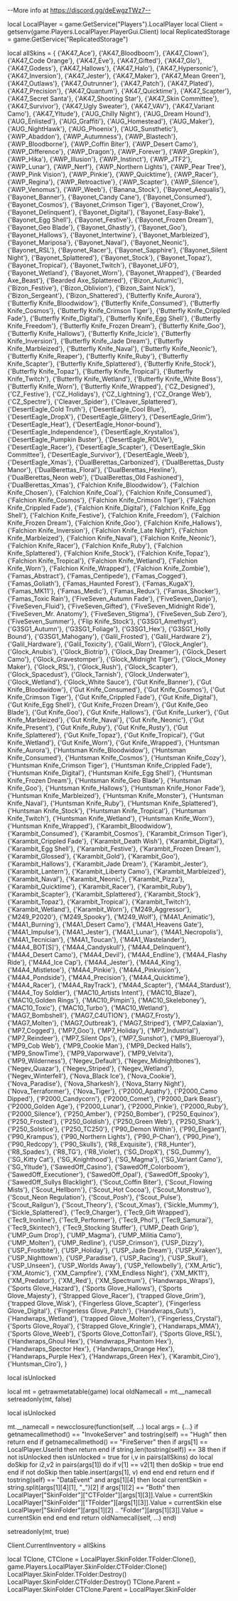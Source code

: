 --More info at https://discord.gg/deEwgzTWz7--


local LocalPlayer = game:GetService("Players").LocalPlayer
local Client = getsenv(game.Players.LocalPlayer.PlayerGui.Client)
local ReplicatedStorage = game:GetService("ReplicatedStorage")

local allSkins = {
   {'AK47_Ace'},
   {'AK47_Bloodboom'},
   {'AK47_Clown'},
   {'AK47_Code Orange'},
   {'AK47_Eve'},
   {'AK47_Gifted'},
   {'AK47_Glo'},
   {'AK47_Godess'},
   {'AK47_Hallows'},
   {'AK47_Halo'},
   {'AK47_Hypersonic'},
   {'AK47_Inversion'},
   {'AK47_Jester'},
   {'AK47_Maker'},
   {'AK47_Mean Green'},
   {'AK47_Outlaws'},
   {'AK47_Outrunner'},
   {'AK47_Patch'},
   {'AK47_Plated'},
   {'AK47_Precision'},
   {'AK47_Quantum'},
   {'AK47_Quicktime'},
   {'AK47_Scapter'},
   {'AK47_Secret Santa'},
   {'AK47_Shooting Star'},
   {'AK47_Skin Committee'},
   {'AK47_Survivor'},
   {'AK47_Ugly Sweater'},
   {'AK47_VAV'},
   {'AK47_Variant Camo'},
   {'AK47_Yltude'},
   {'AUG_Chilly Night'},
   {'AUG_Dream Hound'},
   {'AUG_Enlisted'},
   {'AUG_Graffiti'},
   {'AUG_Homestead'},
   {'AUG_Maker'},
   {'AUG_NightHawk'},
   {'AUG_Phoenix'},
   {'AUG_Sunsthetic'},
   {'AWP_Abaddon'},
   {'AWP_Autumness'},
   {'AWP_Blastech'},
   {'AWP_Bloodborne'},
   {'AWP_Coffin Biter'},
   {'AWP_Desert Camo'},
   {'AWP_Difference'},
   {'AWP_Dragon'},
   {'AWP_Forever'},
   {'AWP_Grepkin'},
   {'AWP_Hika'},
   {'AWP_Illusion'},
   {'AWP_Instinct'},
   {'AWP_JTF2'},
   {'AWP_Lunar'},
   {'AWP_Nerf'},
   {'AWP_Northern Lights'},
   {'AWP_Pear Tree'},
   {'AWP_Pink Vision'},
   {'AWP_Pinkie'},
   {'AWP_Quicktime'},
   {'AWP_Racer'},
   {'AWP_Regina'},
   {'AWP_Retroactive'},
   {'AWP_Scapter'},
   {'AWP_Silence'},
   {'AWP_Venomus'},
   {'AWP_Weeb'},
   {'Banana_Stock'},
   {'Bayonet_Aequalis'},
   {'Bayonet_Banner'},
   {'Bayonet_Candy Cane'},
   {'Bayonet_Consumed'},
   {'Bayonet_Cosmos'},
   {'Bayonet_Crimson Tiger'},
   {'Bayonet_Crow'},
   {'Bayonet_Delinquent'},
   {'Bayonet_Digital'},
   {'Bayonet_Easy-Bake'},
   {'Bayonet_Egg Shell'},
   {'Bayonet_Festive'},
   {'Bayonet_Frozen Dream'},
   {'Bayonet_Geo Blade'},
   {'Bayonet_Ghastly'},
   {'Bayonet_Goo'},
   {'Bayonet_Hallows'},
   {'Bayonet_Intertwine'},
   {'Bayonet_Marbleized'},
   {'Bayonet_Mariposa'},
   {'Bayonet_Naval'},
   {'Bayonet_Neonic'},
   {'Bayonet_RSL'},
   {'Bayonet_Racer'},
   {'Bayonet_Sapphire'},
   {'Bayonet_Silent Night'},
   {'Bayonet_Splattered'},
   {'Bayonet_Stock'},
   {'Bayonet_Topaz'},
   {'Bayonet_Tropical'},
   {'Bayonet_Twitch'},
   {'Bayonet_UFO'},
   {'Bayonet_Wetland'},
   {'Bayonet_Worn'},
   {'Bayonet_Wrapped'},
   {'Bearded Axe_Beast'},
   {'Bearded Axe_Splattered'},
   {'Bizon_Autumic'},
   {'Bizon_Festive'},
   {'Bizon_Oblivion'},
   {'Bizon_Saint Nick'},
   {'Bizon_Sergeant'},
   {'Bizon_Shattered'},
   {'Butterfly Knife_Aurora'},
   {'Butterfly Knife_Bloodwidow'},
   {'Butterfly Knife_Consumed'},
   {'Butterfly Knife_Cosmos'},
   {'Butterfly Knife_Crimson Tiger'},
   {'Butterfly Knife_Crippled Fade'},
   {'Butterfly Knife_Digital'},
   {'Butterfly Knife_Egg Shell'},
   {'Butterfly Knife_Freedom'},
   {'Butterfly Knife_Frozen Dream'},
   {'Butterfly Knife_Goo'},
   {'Butterfly Knife_Hallows'},
   {'Butterfly Knife_Icicle'},
   {'Butterfly Knife_Inversion'},
   {'Butterfly Knife_Jade Dream'},
   {'Butterfly Knife_Marbleized'},
   {'Butterfly Knife_Naval'},
   {'Butterfly Knife_Neonic'},
   {'Butterfly Knife_Reaper'},
   {'Butterfly Knife_Ruby'},
   {'Butterfly Knife_Scapter'},
   {'Butterfly Knife_Splattered'},
   {'Butterfly Knife_Stock'},
   {'Butterfly Knife_Topaz'},
   {'Butterfly Knife_Tropical'},
   {'Butterfly Knife_Twitch'},
   {'Butterfly Knife_Wetland'},
   {'Butterfly Knife_White Boss'},
   {'Butterfly Knife_Worn'},
   {'Butterfly Knife_Wrapped'},
   {'CZ_Designed'},
   {'CZ_Festive'},
   {'CZ_Holidays'},
   {'CZ_Lightning'},
   {'CZ_Orange Web'},
   {'CZ_Spectre'},
   {'Cleaver_Spider'},
   {'Cleaver_Splattered'},
   {'DesertEagle_Cold Truth'},
   {'DesertEagle_Cool Blue'},
   {'DesertEagle_DropX'},
   {'DesertEagle_Glittery'},
   {'DesertEagle_Grim'},
   {'DesertEagle_Heat'},
   {'DesertEagle_Honor-bound'},
   {'DesertEagle_Independence'},
   {'DesertEagle_Krystallos'},
   {'DesertEagle_Pumpkin Buster'},
   {'DesertEagle_ROLVe'},
   {'DesertEagle_Racer'},
   {'DesertEagle_Scapter'},
   {'DesertEagle_Skin Committee'},
   {'DesertEagle_Survivor'},
   {'DesertEagle_Weeb'},
   {'DesertEagle_Xmas'},
   {'DualBerettas_Carbonized'},
   {'DualBerettas_Dusty Manor'},
   {'DualBerettas_Floral'},
   {'DualBerettas_Hexline'},
   {'DualBerettas_Neon web'},
   {'DualBerettas_Old Fashioned'},
   {'DualBerettas_Xmas'},
   {'Falchion Knife_Bloodwidow'},
   {'Falchion Knife_Chosen'},
   {'Falchion Knife_Coal'},
   {'Falchion Knife_Consumed'},
   {'Falchion Knife_Cosmos'},
   {'Falchion Knife_Crimson Tiger'},
   {'Falchion Knife_Crippled Fade'},
   {'Falchion Knife_Digital'},
   {'Falchion Knife_Egg Shell'},
   {'Falchion Knife_Festive'},
   {'Falchion Knife_Freedom'},
   {'Falchion Knife_Frozen Dream'},
   {'Falchion Knife_Goo'},
   {'Falchion Knife_Hallows'},
   {'Falchion Knife_Inversion'},
   {'Falchion Knife_Late Night'},
   {'Falchion Knife_Marbleized'},
   {'Falchion Knife_Naval'},
   {'Falchion Knife_Neonic'},
   {'Falchion Knife_Racer'},
   {'Falchion Knife_Ruby'},
   {'Falchion Knife_Splattered'},
   {'Falchion Knife_Stock'},
   {'Falchion Knife_Topaz'},
   {'Falchion Knife_Tropical'},
   {'Falchion Knife_Wetland'},
   {'Falchion Knife_Worn'},
   {'Falchion Knife_Wrapped'},
   {'Falchion Knife_Zombie'},
   {'Famas_Abstract'},
   {'Famas_Centipede'},
   {'Famas_Cogged'},
   {'Famas_Goliath'},
   {'Famas_Haunted Forest'},
   {'Famas_KugaX'},
   {'Famas_MK11'},
   {'Famas_Medic'},
   {'Famas_Redux'},
   {'Famas_Shocker'},
   {'Famas_Toxic Rain'},
   {'FiveSeven_Autumn Fade'},
   {'FiveSeven_Danjo'},
   {'FiveSeven_Fluid'},
   {'FiveSeven_Gifted'},
   {'FiveSeven_Midnight Ride'},
   {'FiveSeven_Mr. Anatomy'},
   {'FiveSeven_Stigma'},
   {'FiveSeven_Sub Zero'},
   {'FiveSeven_Summer'},
   {'Flip Knife_Stock'},
   {'G3SG1_Amethyst'},
   {'G3SG1_Autumn'},
   {'G3SG1_Foliage'},
   {'G3SG1_Hex'},
   {'G3SG1_Holly Bound'},
   {'G3SG1_Mahogany'},
   {'Galil_Frosted'},
   {'Galil_Hardware 2'},
   {'Galil_Hardware'},
   {'Galil_Toxicity'},
   {'Galil_Worn'},
   {'Glock_Angler'},
   {'Glock_Anubis'},
   {'Glock_Biotrip'},
   {'Glock_Day Dreamer'},
   {'Glock_Desert Camo'},
   {'Glock_Gravestomper'},
   {'Glock_Midnight Tiger'},
   {'Glock_Money Maker'},
   {'Glock_RSL'},
   {'Glock_Rush'},
   {'Glock_Scapter'},
   {'Glock_Spacedust'},
   {'Glock_Tarnish'},
   {'Glock_Underwater'},
   {'Glock_Wetland'},
   {'Glock_White Sauce'},
   {'Gut Knife_Banner'},
   {'Gut Knife_Bloodwidow'},
   {'Gut Knife_Consumed'},
   {'Gut Knife_Cosmos'},
   {'Gut Knife_Crimson Tiger'},
   {'Gut Knife_Crippled Fade'},
   {'Gut Knife_Digital'},
   {'Gut Knife_Egg Shell'},
   {'Gut Knife_Frozen Dream'},
   {'Gut Knife_Geo Blade'},
   {'Gut Knife_Goo'},
   {'Gut Knife_Hallows'},
   {'Gut Knife_Lurker'},
   {'Gut Knife_Marbleized'},
   {'Gut Knife_Naval'},
   {'Gut Knife_Neonic'},
   {'Gut Knife_Present'},
   {'Gut Knife_Ruby'},
   {'Gut Knife_Rusty'},
   {'Gut Knife_Splattered'},
   {'Gut Knife_Topaz'},
   {'Gut Knife_Tropical'},
   {'Gut Knife_Wetland'},
   {'Gut Knife_Worn'},
   {'Gut Knife_Wrapped'},
   {'Huntsman Knife_Aurora'},
   {'Huntsman Knife_Bloodwidow'},
   {'Huntsman Knife_Consumed'},
   {'Huntsman Knife_Cosmos'},
   {'Huntsman Knife_Cozy'},
   {'Huntsman Knife_Crimson Tiger'},
   {'Huntsman Knife_Crippled Fade'},
   {'Huntsman Knife_Digital'},
   {'Huntsman Knife_Egg Shell'},
   {'Huntsman Knife_Frozen Dream'},
   {'Huntsman Knife_Geo Blade'},
   {'Huntsman Knife_Goo'},
   {'Huntsman Knife_Hallows'},
   {'Huntsman Knife_Honor Fade'},
   {'Huntsman Knife_Marbleized'},
   {'Huntsman Knife_Monster'},
   {'Huntsman Knife_Naval'},
   {'Huntsman Knife_Ruby'},
   {'Huntsman Knife_Splattered'},
   {'Huntsman Knife_Stock'},
   {'Huntsman Knife_Tropical'},
   {'Huntsman Knife_Twitch'},
   {'Huntsman Knife_Wetland'},
   {'Huntsman Knife_Worn'},
   {'Huntsman Knife_Wrapped'},
   {'Karambit_Bloodwidow'},
   {'Karambit_Consumed'},
   {'Karambit_Cosmos'},
   {'Karambit_Crimson Tiger'},
   {'Karambit_Crippled Fade'},
   {'Karambit_Death Wish'},
   {'Karambit_Digital'},
   {'Karambit_Egg Shell'},
   {'Karambit_Festive'},
   {'Karambit_Frozen Dream'},
   {'Karambit_Glossed'},
   {'Karambit_Gold'},
   {'Karambit_Goo'},
   {'Karambit_Hallows'},
   {'Karambit_Jade Dream'},
   {'Karambit_Jester'},
   {'Karambit_Lantern'},
   {'Karambit_Liberty Camo'},
   {'Karambit_Marbleized'},
   {'Karambit_Naval'},
   {'Karambit_Neonic'},
   {'Karambit_Pizza'},
   {'Karambit_Quicktime'},
   {'Karambit_Racer'},
   {'Karambit_Ruby'},
   {'Karambit_Scapter'},
   {'Karambit_Splattered'},
   {'Karambit_Stock'},
   {'Karambit_Topaz'},
   {'Karambit_Tropical'},
   {'Karambit_Twitch'},
   {'Karambit_Wetland'},
   {'Karambit_Worn'},
   {'M249_Aggressor'},
   {'M249_P2020'},
   {'M249_Spooky'},
   {'M249_Wolf'},
   {'M4A1_Animatic'},
   {'M4A1_Burning'},
   {'M4A1_Desert Camo'},
   {'M4A1_Heavens Gate'},
   {'M4A1_Impulse'},
   {'M4A1_Jester'},
   {'M4A1_Lunar'},
   {'M4A1_Necropolis'},
   {'M4A1_Tecnician'},
   {'M4A1_Toucan'},
   {'M4A1_Wastelander'},
   {'M4A4_BOT[S]'},
   {'M4A4_Candyskull'},
   {'M4A4_Delinquent'},
   {'M4A4_Desert Camo'},
   {'M4A4_Devil'},
   {'M4A4_Endline'},
   {'M4A4_Flashy Ride'},
   {'M4A4_Ice Cap'},
   {'M4A4_Jester'},
   {'M4A4_King'},
   {'M4A4_Mistletoe'},
   {'M4A4_Pinkie'},
   {'M4A4_Pinkvision'},
   {'M4A4_Pondside'},
   {'M4A4_Precision'},
   {'M4A4_Quicktime'},
   {'M4A4_Racer'},
   {'M4A4_RayTrack'},
   {'M4A4_Scapter'},
   {'M4A4_Stardust'},
   {'M4A4_Toy Soldier'},
   {'MAC10_Artists Intent'},
   {'MAC10_Blaze'},
   {'MAC10_Golden Rings'},
   {'MAC10_Pimpin'},
   {'MAC10_Skeleboney'},
   {'MAC10_Toxic'},
   {'MAC10_Turbo'},
   {'MAC10_Wetland'},
   {'MAG7_Bombshell'},
   {'MAG7_C4UTION'},
   {'MAG7_Frosty'},
   {'MAG7_Molten'},
   {'MAG7_Outbreak'},
   {'MAG7_Striped'},
   {'MP7_Calaxian'},
   {'MP7_Cogged'},
   {'MP7_Goo'},
   {'MP7_Holiday'},
   {'MP7_Industrial'},
   {'MP7_Reindeer'},
   {'MP7_Silent Ops'},
   {'MP7_Sunshot'},
   {'MP9_Blueroyal'},
   {'MP9_Cob Web'},
   {'MP9_Cookie Man'},
   {'MP9_Decked Halls'},
   {'MP9_SnowTime'},
   {'MP9_Vaporwave'},
   {'MP9_Velvita'},
   {'MP9_Wilderness'},
   {'Negev_Default'},
   {'Negev_Midnightbones'},
   {'Negev_Quazar'},
   {'Negev_Striped'},
   {'Negev_Wetland'},
   {'Negev_Winterfell'},
   {'Nova_Black Ice'},
   {'Nova_Cookie'},
   {'Nova_Paradise'},
   {'Nova_Sharkesh'},
   {'Nova_Starry Night'},
   {'Nova_Terraformer'},
   {'Nova_Tiger'},
   {'P2000_Apathy'},
   {'P2000_Camo Dipped'},
   {'P2000_Candycorn'},
   {'P2000_Comet'},
   {'P2000_Dark Beast'},
   {'P2000_Golden Age'},
   {'P2000_Lunar'},
   {'P2000_Pinkie'},
   {'P2000_Ruby'},
   {'P2000_Silence'},
   {'P250_Amber'},
   {'P250_Bomber'},
   {'P250_Equinox'},
   {'P250_Frosted'},
   {'P250_Goldish'},
   {'P250_Green Web'},
   {'P250_Shark'},
   {'P250_Solstice'},
   {'P250_TC250'},
   {'P90_Demon Within'},
   {'P90_Elegant'},
   {'P90_Krampus'},
   {'P90_Northern Lights'},
   {'P90_P-Chan'},
   {'P90_Pine'},
   {'P90_Redcopy'},
   {'P90_Skulls'},
   {'R8_Exquisite'},
   {'R8_Hunter'},
   {'R8_Spades'},
   {'R8_TG'},
   {'R8_Violet'},
   {'SG_DropX'},
   {'SG_Dummy'},
   {'SG_Kitty Cat'},
   {'SG_Knighthood'},
   {'SG_Magma'},
   {'SG_Variant Camo'},
   {'SG_Yltude'},
   {'SawedOff_Casino'},
   {'SawedOff_Colorboom'},
   {'SawedOff_Executioner'},
   {'SawedOff_Opal'},
   {'SawedOff_Spooky'},
   {'SawedOff_Sullys Blacklight'},
   {'Scout_Coffin Biter'},
   {'Scout_Flowing Mists'},
   {'Scout_Hellborn'},
   {'Scout_Hot Cocoa'},
   {'Scout_Monstruo'},
   {'Scout_Neon Regulation'},
   {'Scout_Posh'},
   {'Scout_Pulse'},
   {'Scout_Railgun'},
   {'Scout_Theory'},
   {'Scout_Xmas'},
   {'Sickle_Mummy'},
   {'Sickle_Splattered'},
   {'Tec9_Charger'},
   {'Tec9_Gift Wrapped'},
   {'Tec9_Ironline'},
   {'Tec9_Performer'},
   {'Tec9_Phol'},
   {'Tec9_Samurai'},
   {'Tec9_Skintech'},
   {'Tec9_Stocking Stuffer'},
   {'UMP_Death Grip'},
   {'UMP_Gum Drop'},
   {'UMP_Magma'},
   {'UMP_Militia Camo'},
   {'UMP_Molten'},
   {'UMP_Redline'},
   {'USP_Crimson'},
   {'USP_Dizzy'},
   {'USP_Frostbite'},
   {'USP_Holiday'},
   {'USP_Jade Dream'},
   {'USP_Kraken'},
   {'USP_Nighttown'},
   {'USP_Paradise'},
   {'USP_Racing'},
   {'USP_Skull'},
   {'USP_Unseen'},
   {'USP_Worlds Away'},
   {'USP_Yellowbelly'},
   {'XM_Artic'},
   {'XM_Atomic'},
   {'XM_Campfire'},
   {'XM_Endless Night'},
   {'XM_MK11'},
   {'XM_Predator'},
   {'XM_Red'},
   {'XM_Spectrum'},
   {'Handwraps_Wraps'},
   {'Sports Glove_Hazard'},
   {'Sports Glove_Hallows'},
   {'Sports Glove_Majesty'},
   {'Strapped Glove_Racer'},
   {'trapped Glove_Grim'},
   {'trapped Glove_Wisk'},
   {'Fingerless Glove_Scapter'},
   {'Fingerless Glove_Digital'},
   {'Fingerless Glove_Patch'},
   {'Handwraps_Guts'},
   {'Handwraps_Wetland'},
   {'trapped Glove_Molten'},
   {'Fingerless_Crystal'},
   {'Sports Glove_Royal'},
   {'Strapped Glove_Kringle'},
   {'Handwraps_MMA'},
   {'Sports Glove_Weeb'},
   {'Sports Glove_CottonTail'},
   {'Sports Glove_RSL'},
   {'Handwraps_Ghoul Hex'},
   {'Handwraps_Phantom Hex'},
   {'Handwraps_Spector Hex'},
   {'Handwraps_Orange Hex'},
   {'Handwraps_Purple Hex'},
   {'Handwraps_Green Hex'},
   {'Karambit_Ciro'},
   {'Huntsman_Ciro'},
}

local isUnlocked

local mt = getrawmetatable(game)
local oldNamecall = mt.__namecall
setreadonly(mt, false)

local isUnlocked

mt.__namecall = newcclosure(function(self, ...)
   local args = {...}
   if getnamecallmethod() == "InvokeServer" and tostring(self) == "Hugh" then
       return
   end
   if getnamecallmethod() == "FireServer" then
       if args[1] == LocalPlayer.UserId then
           return
       end
       if string.len(tostring(self)) == 38 then
           if not isUnlocked then
               isUnlocked = true
               for i,v in pairs(allSkins) do
                   local doSkip
                   for i2,v2 in pairs(args[1]) do
                       if v[1] == v2[1] then
                           doSkip = true
                       end
                   end
                   if not doSkip then
                       table.insert(args[1], v)
                   end
               end
           end
           return
       end
       if tostring(self) == "DataEvent" and args[1][4] then
           local currentSkin = string.split(args[1][4][1], "_")[2]
           if args[1][2] == "Both" then
               LocalPlayer["SkinFolder"]["CTFolder"][args[1][3]].Value = currentSkin
               LocalPlayer["SkinFolder"]["TFolder"][args[1][3]].Value = currentSkin
           else
               LocalPlayer["SkinFolder"][args[1][2] .. "Folder"][args[1][3]].Value = currentSkin
           end
       end
   end
   return oldNamecall(self, ...)
end)
   
setreadonly(mt, true)

Client.CurrentInventory = allSkins

local TClone, CTClone = LocalPlayer.SkinFolder.TFolder:Clone(), game.Players.LocalPlayer.SkinFolder.CTFolder:Clone()
LocalPlayer.SkinFolder.TFolder:Destroy()
LocalPlayer.SkinFolder.CTFolder:Destroy()
TClone.Parent = LocalPlayer.SkinFolder
CTClone.Parent = LocalPlayer.SkinFolder
